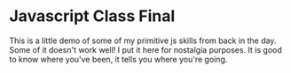 # Javascript Class Final

This is a little demo of some of my primitive  js skills from back in the day.
Some of it doesn't work well! I put it here for nostalgia purposes.
It is good to know where you've been, it tells you where you're going.
